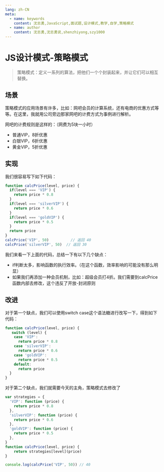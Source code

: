 ```yaml
---
lang: zh-CN
meta:
  - name: keywords
    content: 沈志勇,JavaScript,面试题,设计模式,教学,自学,策略模式
  - name: author
    content: 沈志勇,沈志勇说,shenzhiyong,szy1000
---
```


# JS设计模式-策略模式

> 策略模式：定义一系列的算法，把他们一个个封装起来，并让它们可以相互替换。 

## 场景
策略模式的应用场景有许多，比如：网吧会员的计算系统，还有电商的优惠方式等等。在这里，我就用公司旁边那家网吧的计费方式为事例进行解析。

网吧的计费规则是这样的：（网费为5块一小时）

* 普通VIP，8折优惠
* 白银VIP，6折优惠
* 黄金VIP，5折优惠

## 实现
我们很容易写下如下代码：

```javascript
function calcPrice(level, price) {
  if(level === 'VIP') {
    return price * 0.8
  }
  if(level === 'silverVIP') {
    return price * 0.6
  }
  if(level === 'goldVIP') {
    return price * 0.5
  }
  return price
}
calcPrice('VIP', 50)  		  // 返回 40
calcPrice('silverVIP', 50)  // 返回 30
```
我们来看一下上面的代码，总结一下有以下几个缺点：

*	if判断太多，影响函数的执行效率。（在这个函数，效率影响的可能没有那么明显）
* 如果我们再添加一种会员机制，比如：超级会员打4折。我们需要到calcPrice函数内部去修改，这个违反了开放-封闭原则
## 改进
对于第一个缺点，我们可以使用switch case这个语法糖进行改写一下，得到如下代码：

```javascript
function calcPrice(level, price) {
   switch (level) {
    case 'VIP':
      return price * 0.8
    case 'silverVIP':
      return price * 0.6
    case 'goldVIP':
      return price * 0.5
    default:
      return price
  }
}
```
对于第二个缺点，我们就需要今天的主角，策略模式去修改了

```javascript
var strategies = {
  'VIP': function (price) {
    return price * 0.8
  },
  'silverVIP': function (price) {
    return price * 0.6
  },
  'goldVIP': function (price) {
    return price * 0.5
  },
}
function calcPrice(level, price) {
    return strategies[level](price)
}

console.log(calcPrice('VIP', 50)) // 40
```











<contact></contact>


